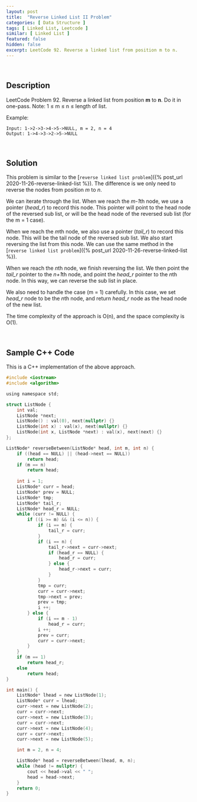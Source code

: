 ```yaml
---
layout: post
title:  "Reverse Linked List II Problem"
categories: [ Data Structure ]
tags: [ Linked List, Leetcode ]
similar: [ Linked List ]
featured: false
hidden: false
excerpt: LeetCode 92. Reverse a linked list from position m to n. 
---
```


<br />

## Description

LeetCode Problem 92. Reverse a linked list from position **m** to **n**. Do it in one-pass. Note: 1 ≤ m ≤ n ≤ length of list.

Example: 
```
Input: 1->2->3->4->5->NULL, m = 2, n = 4
Output: 1->4->3->2->5->NULL
```

<br />

## Solution

This problem is similar to the [`reverse linked list problem`]({% post_url 2020-11-26-reverse-linked-list %}). The difference is we only need to reverse the nodes from position *m* to *n*. 

We can iterate through the list. When we reach the *m-1*th node, we use a pointer (*head_r*) to record this node. This pointer will point to the head node of the reversed sub list, or will be the head node of the reversed sub list (for the m = 1 case).

When we reach the *m*th node, we also use a pointer (*tail_r*) to record this node. This will be the tail node of the reversed sub list. We also start reversing the list from this node. We can use the same method in the [`reverse linked list problem`]({% post_url 2020-11-26-reverse-linked-list %}).

When we reach the *n*th node, we finish reversing the list. We then point the *tail_r* pointer to the *n+1*th node, and point the *head_r* pointer to the *n*th node. In this way, we can reverse the sub list in place. 

We also need to handle the case (m = 1) carefully. In this case, we set *head_r* node to be the *n*th node, and return *head_r* node as the head node of the new list.

The time complexity of the approach is O(n), and the space complexity is O(1).

<br />

## Sample C++ Code

This is a C++ implementation of the above approach.

```c
#include <iostream>
#include <algorithm>

using namespace std;

struct ListNode {
    int val;
    ListNode *next;
    ListNode() : val(0), next(nullptr) {}
    ListNode(int x) : val(x), next(nullptr) {}
    ListNode(int x, ListNode *next) : val(x), next(next) {}
};

ListNode* reverseBetween(ListNode* head, int m, int n) {
    if ((head == NULL) || (head->next == NULL))
        return head;
    if (m == n)
        return head;
    
    int i = 1;
    ListNode* curr = head;
    ListNode* prev = NULL;
    ListNode* tmp;
    ListNode* tail_r;
    ListNode* head_r = NULL;
    while (curr != NULL) {
        if ((i >= m) && (i <= n)) {
            if (i == m) {
                tail_r = curr;
            }
            if (i == n) {
                tail_r->next = curr->next; 
                if (head_r == NULL) {
                    head_r = curr;
                } else {
                    head_r->next = curr;
                }
            }
            tmp = curr;
            curr = curr->next;
            tmp->next = prev;
            prev = tmp;
            i ++;
        } else {
            if (i == m - 1)
                head_r = curr;
            i ++;
            prev = curr;
            curr = curr->next;
        }
    }
    if (m == 1)
        return head_r;
    else
        return head;
}

int main() {
    ListNode* lhead = new ListNode(1);
    ListNode* curr = lhead;
    curr->next = new ListNode(2);
    curr = curr->next;
    curr->next = new ListNode(3);
    curr = curr->next;
    curr->next = new ListNode(4);
    curr = curr->next;
    curr->next = new ListNode(5);

    int m = 2, n = 4;

    ListNode* head = reverseBetween(lhead, m, n);
    while (head != nullptr) {
        cout << head->val << " ";
        head = head->next;
    }
    return 0;
}
```
